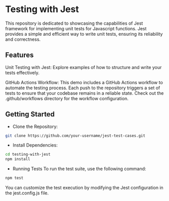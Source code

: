 # Testing with Jest

This repository is dedicated to showcasing the capabilities of Jest framework for implementing unit tests for Javascript functions. Jest provides a simple and efficient way to write unit tests, ensuring its reliability and correctness.

## Features
Unit Testing with Jest: Explore examples of how to structure and write your tests effectively.

GitHub Actions Workflow: This demo includes a GitHub Actions workflow to automate the testing process. Each push to the repository triggers a set of tests to ensure that your codebase remains in a reliable state. Check out the .github/workflows directory for the workflow configuration.

## Getting Started
- Clone the Repository:

```bash
git clone https://github.com/your-username/jest-test-cases.git
```

- Install Dependencies:

```bash
cd testing-with-jest
npm install
```
- Running Tests
To run the test suite, use the following command:

```bash
npm test
```
You can customize the test execution by modifying the Jest configuration in the jest.config.js file.
